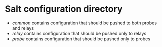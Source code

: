 # Salt configuration directory
* _common_ contains configuration that should be pushed to both probes and relays
* _relay_ contains configuration that should be pushed only to relays
* _probe_ contains configuration that should be pushed only to probes
